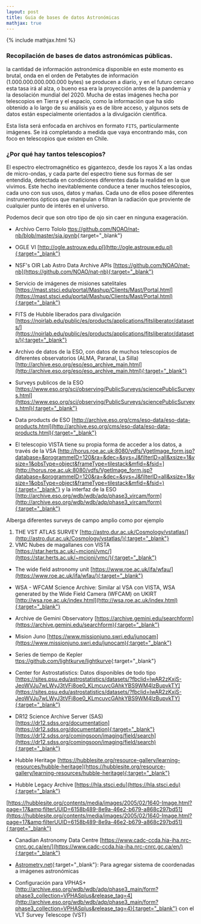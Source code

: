 ```yaml
---
layout: post
title: Guia de bases de datos Astronómicas
mathjax: true
---
```

{% include mathjax.html %} 

### Recopilación de bases de datos astronómicas públicas.

la cantidad de información astronómica disponible en este momento es brutal, onda en el orden de Petabytes de información (1.000.000.000.000.000 bytes) se producen a diario, y en el futuro cercano esta tasa irá al alza, o bueno esa era la proyección antes de la pandemia y la desolación mundial del 2020. Mucha de estas imágenes hecha por telescopios en Tierra y el espacio, como la información que ha sido obtenido a lo largo de su análisis ya es de libre acceso, y algunos sets de datos están especialmente orientados a la divulgación científica.

Esta lista será enfocada en archivos en formato $\mathtt{FITS}$, particularmente imágenes. Se irá completando a medida que vaya encontrando más, con foco en telescopios que existen en Chile.

### ¿Por qué hay tantos telescopios? 

El espectro electromagnético es gigantezco, desde los rayos X a las ondas de micro-ondas, y cada parte del espectro tiene sus formas de ser entendida, detectada en condiciones diferentes dada la realidad en la que vivimos. Este hecho inevitablemente conduce a tener muchos telescopios, cada uno con sus usos, datos y mañas. Cada uno de ellos posee diferentes instrumentos ópticos que manipulan o filtran la radiación que proviente de cualquier punto de interés en el universo.

Podemos decir que son otro tipo de ojo sin caer en ninguna exageración.

* Archivo Cerro Tololo [ttps://github.com/NOAO/nat-nb/blob/master/sia.ipynb](https://github.com/NOAO/nat-nb/blob/master/sia.ipynb){:target="_blank"}

* OGLE VI [http://ogle.astrouw.edu.pl](http://ogle.astrouw.edu.pl){:target="_blank"}

* NSF's OIR Lab Astro Data Archive APIs [https://github.com/NOAO/nat-nb](https://github.com/NOAO/nat-nb){:target="_blank"}

* Servicio de imágenes de misiones satelitales [https://mast.stsci.edu/portal/Mashup/Clients/Mast/Portal.html](https://mast.stsci.edu/portal/Mashup/Clients/Mast/Portal.html){:target="_blank"}

* FITS de Hubble liberados para divulgación [https://noirlab.edu/public/es/products/applications/fitsliberator/datasets/](https://noirlab.edu/public/es/products/applications/fitsliberator/datasets/){:target="_blank"}

* Archivo de datos de la ESO, con datos de muchos telescopios de diferentes observatorios (ALMA, Paranal, La Silla)
[http://archive.eso.org/eso/eso_archive_main.html](http://archive.eso.org/eso/eso_archive_main.html){:target="_blank"}

* Surveys publicos de la ESO [https://www.eso.org/sci/observing/PublicSurveys/sciencePublicSurveys.html](https://www.eso.org/sci/observing/PublicSurveys/sciencePublicSurveys.html){:target="_blank"}

* Data products de ESO [http://archive.eso.org/cms/eso-data/eso-data-products.html](http://archive.eso.org/cms/eso-data/eso-data-products.html){:target="_blank"}

* El telescopio VISTA tiene su propia forma de acceder a los datos,
a través de la VSA [http://horus.roe.ac.uk:8080/vdfs/VgetImage_form.jsp?database=&programmeID=120&ra=&dec=&sys=J&filterID=all&xsize=1&ysize=1&obsType=object&frameType=tilestack&mfid=&fsid=](http://horus.roe.ac.uk:8080/vdfs/VgetImage_form.jsp?database=&programmeID=120&ra=&dec=&sys=J&filterID=all&xsize=1&ysize=1&obsType=object&frameType=tilestack&mfid=&fsid=){:target="_blank"} y la interfaz de la ESO [http://archive.eso.org/wdb/wdb/adp/phase3_vircam/form](http://archive.eso.org/wdb/wdb/adp/phase3_vircam/form){:target="_blank"}

Alberga diferentes surveys de campo amplio como por ejemplo

1. THE VST ATLAS SURVEY [http://astro.dur.ac.uk/Cosmology/vstatlas/](http://astro.dur.ac.uk/Cosmology/vstatlas/){:target="_blank"} 
2. VMC Nubes de magallanes con VISTA [https://star.herts.ac.uk/~mcioni/vmc/](https://star.herts.ac.uk/~mcioni/vmc/){:target="_blank"}

* The wide field astronomy unit [https://www.roe.ac.uk/ifa/wfau/](https://www.roe.ac.uk/ifa/wfau/){:target="_blank"}

* WSA - WFCAM Science Archive: Similar al VSA con VISTA, WSA  generated by the Wide Field Camera (WFCAM) on UKIRT [http://wsa.roe.ac.uk/index.html](http://wsa.roe.ac.uk/index.html){:target="_blank"}

* Archive de Gemini Observatory [https://archive.gemini.edu/searchform](https://archive.gemini.edu/searchform){:target="_blank"}

* Mision Juno [https://www.missionjuno.swri.edu/junocam](https://www.missionjuno.swri.edu/junocam){:target="_blank"}

* Series de tiempo de Kepler [ttps://github.com/lightkurve/lightkurve](https://github.com/lightkurve/lightkurve){:target="_blank"}

* Center for Astrostatistics: Datos disponibles de todo tipo [https://sites.psu.edu/astrostatistics/datasets/?fbclid=IwAR2zKxjS-JeoWVJu7wLWyJ3tVFi8oe0_KLmcuvcGAhkYBS9WM4IzBupvkTY](https://sites.psu.edu/astrostatistics/datasets/?fbclid=IwAR2zKxjS-JeoWVJu7wLWyJ3tVFi8oe0_KLmcuvcGAhkYBS9WM4IzBupvkTY){:target="_blank"}

* DR12 Science Archive Server (SAS) 
[https://dr12.sdss.org/documentation](https://dr12.sdss.org/documentation){:target="_blank"}
[https://dr12.sdss.org/comingsoon/imaging/field/search](https://dr12.sdss.org/comingsoon/imaging/field/search){:target="_blank"}


* Hubble Heritage 
[https://hubblesite.org/resource-gallery/learning-resources/hubble-heritage](https://hubblesite.org/resource-gallery/learning-resources/hubble-heritage){:target="_blank"}

* Hubble Legacy Archive [https://hla.stsci.edu](https://hla.stsci.edu){:target="_blank"}

[https://hubblesite.org/contents/media/images/2005/02/1640-Image.html?page=17&amp;filterUUID=6158b489-8e9a-46e2-b679-a868c297bd51](https://hubblesite.org/contents/media/images/2005/02/1640-Image.html?page=17&amp;filterUUID=6158b489-8e9a-46e2-b679-a868c297bd51){:target="_blank"}

* Canadian Astronomy Data Centre [https://www.cadc-ccda.hia-iha.nrc-cnrc.gc.ca/en/](https://www.cadc-ccda.hia-iha.nrc-cnrc.gc.ca/en/){:target="_blank"}

* [Astrometry.net](https://nova.astrometry.net){:target="_blank"}: Para agregar sistema de coordenadas a imágenes astronómicas

* Configuración para VPHAS+ [http://archive.eso.org/wdb/wdb/adp/phase3_main/form?phase3_collection=VPHASplus&release_tag=4](http://archive.eso.org/wdb/wdb/adp/phase3_main/form?phase3_collection=VPHASplus&release_tag=4){:target="_blank"} con el VLT Survey Telescope (VST)